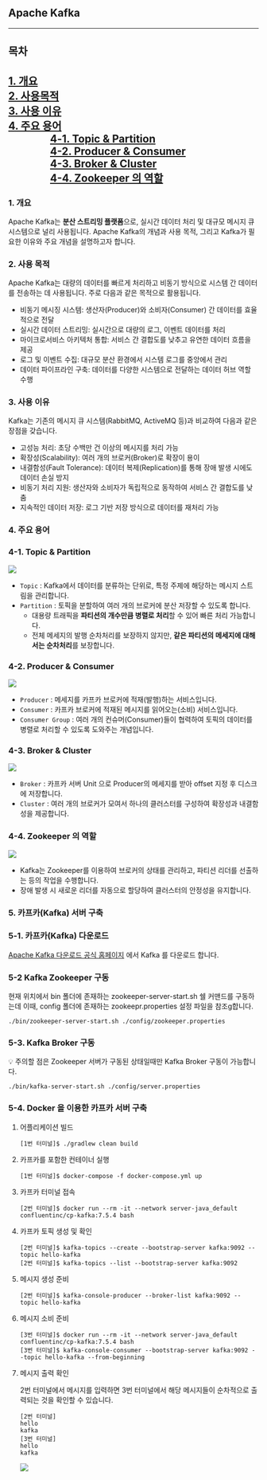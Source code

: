 ## Apache Kafka

---
## 목차
[1. 개요](#1.-개요)<br>
[2. 사용목적](#2.-사용목적)<br>
[3. 사용 이유](#3.-사용-이유)<br>
[4. 주요 용어](#4.-주요-용어)<br>
&emsp;&emsp;&emsp;&emsp;[4-1. Topic & Partition](#4-1.-Topic-&-Partition)<br>
&emsp;&emsp;&emsp;&emsp;[4-2. Producer & Consumer](#4-2.-Producer-&-Consumer)<br>
&emsp;&emsp;&emsp;&emsp;[4-3. Broker & Cluster](#4-3.-Broker-&-Cluster)<br>
&emsp;&emsp;&emsp;&emsp;[4-4. Zookeeper 의 역할](#4-4.-Zookeeper-의-역할)<br>
---

### 1. 개요
Apache Kafka는 **분산 스트리밍 플랫폼**으로, 실시간 데이터 처리 및 대규모 메시지 큐 시스템으로 널리 사용됩니다. 
Apache Kafka의 개념과 사용 목적, 그리고 Kafka가 필요한 이유와 주요 개념을 설명하고자 합니다.

### 2. 사용 목적 
Apache Kafka는 대량의 데이터를 빠르게 처리하고 비동기 방식으로 시스템 간 데이터를 전송하는 데 사용됩니다. 주로 다음과 같은 목적으로 활용됩니다.

- 비동기 메시징 시스템: 생산자(Producer)와 소비자(Consumer) 간 데이터를 효율적으로 전달 
- 실시간 데이터 스트리밍: 실시간으로 대량의 로그, 이벤트 데이터를 처리 
- 마이크로서비스 아키텍처 통합: 서비스 간 결합도를 낮추고 유연한 데이터 흐름을 제공 
- 로그 및 이벤트 수집: 대규모 분산 환경에서 시스템 로그를 중앙에서 관리 
- 데이터 파이프라인 구축: 데이터를 다양한 시스템으로 전달하는 데이터 허브 역할 수행

### 3. 사용 이유
Kafka는 기존의 메시지 큐 시스템(RabbitMQ, ActiveMQ 등)과 비교하여 다음과 같은 장점을 갖습니다.
- 고성능 처리: 초당 수백만 건 이상의 메시지를 처리 가능 
- 확장성(Scalability): 여러 개의 브로커(Broker)로 확장이 용이
- 내결함성(Fault Tolerance): 데이터 복제(Replication)를 통해 장애 발생 시에도 데이터 손실 방지 
- 비동기 처리 지원: 생산자와 소비자가 독립적으로 동작하여 서비스 간 결합도를 낮춤 
- 지속적인 데이터 저장: 로그 기반 저장 방식으로 데이터를 재처리 가능

### 4. 주요 용어
### 4-1. Topic & Partition 
![](topic&partition.png)
- `Topic` : Kafka에서 데이터를 분류하는 단위로, 특정 주제에 해당하는 메시지 스트림을 관리합니다.
- `Partition` : 토픽을 분할하여 여러 개의 브로커에 분산 저장할 수 있도록 합니다.
  - 대용량 트래픽을 **파티션의 개수만큼 병렬로 처리**할 수 있어 빠른 처리 가능합니다.
  - 전체 메세지의 발행 순차처리를 보장하지 않지만, **같은 파티션의 메세지에 대해서는 순차처리**를 보장합니다.

### 4-2. Producer & Consumer
![](producer&consumer.png)
- `Producer` : 메세지를 카프카 브로커에 적재(발행)하는 서비스입니다.
- `Consumer` : 카프카 브로커에 적재된 메시지를 읽어오는(소비) 서비스입니다.
- `Consumer Group` : 여러 개의 컨슈머(Consumer)들이 협력하여 토픽의 데이터를 병렬로 처리할 수 있도록 도와주는 개념입니다.

### 4-3. Broker & Cluster
![](broker&cluster.png)
- `Broker` : 카프카 서버 Unit 으로 Producer의 메세지를 받아 offset 지정 후 디스크에 저장합니다.
- `Cluster` : 여러 개의 브로커가 모여서 하나의 클러스터를 구성하여 확장성과 내결함성을 제공합니다.

### 4-4. Zookeeper 의 역할
![](zookeeper.png)
- Kafka는 Zookeeper를 이용하여 브로커의 상태를 관리하고, 파티션 리더를 선출하는 등의 작업을 수행합니다.
- 장애 발생 시 새로운 리더를 자동으로 할당하여 클러스터의 안정성을 유지합니다.

### 5. 카프카(Kafka) 서버 구축
### 5-1. 카프카(Kafka) 다운로드
  [Apache Kafka 다운로드 공식 홈페이지](https://kafka.apache.org/downloads) 에서 Kafka 를 다운로드 합니다.
### 5-2 Kafka Zookeeper 구동
   현재 위치에서 bin 폴더에 존재하는 zookeeper-server-start.sh 쉘 커맨드를 구동하는데 이때, 
   config 폴더에 존재하는 zookeepr.properties 설정 파일을 참조g합니다.
  ```
  ./bin/zookeeper-server-start.sh ./config/zookeeper.properties
  ```
### 5-3. Kafka Broker 구동
   💡 주의할 점은 Zookeeper 서버가 구동된 상태일때만 Kafka Broker 구동이 가능합니다.
  ```
  ./bin/kafka-server-start.sh ./config/server.properties
  ```
### 5-4. Docker 을 이용한 카프카 서버 구축
1. 어플리케이션 빌드
    ```
   [1번 터미널]$ ./gradlew clean build
    ```
2. 카프카를 포함한 컨테이너 실행
    ```
    [1번 터미널]$ docker-compose -f docker-compose.yml up
    ```
3. 카프카 터미널 접속
    ```
    [2번 터미널]$ docker run --rm -it --network server-java_default confluentinc/cp-kafka:7.5.4 bash
    ```
4. 카프카 토픽 생성 및 확인
   ```
   [2번 터미널]$ kafka-topics --create --bootstrap-server kafka:9092 --topic hello-kafka
   [2번 터미널]$ kafka-topics --list --bootstrap-server kafka:9092
   ```

5. 메시지 생성 준비
   ```
   [2번 터미널]$ kafka-console-producer --broker-list kafka:9092 --topic hello-kafka
   ```

6. 메시지 소비 준비
   ```
   [3번 터미널]$ docker run --rm -it --network server-java_default confluentinc/cp-kafka:7.5.4 bash
   [3번 터미널]$ kafka-console-consumer --bootstrap-server kafka:9092 --topic hello-kafka --from-beginning
   ```

7. 메시지 출력 확인

   2번 터미널에서 메시지를 입력하면 3번 터미널에서 해당 메시지들이 순차적으로 출력되는 것을 확인할 수 있습니다.
   ```
   [2번 터미널]
   hello
   kafka
   [3번 터미널]
   hello
   kafka
   ```
   ![](kafka-topic-test.png)